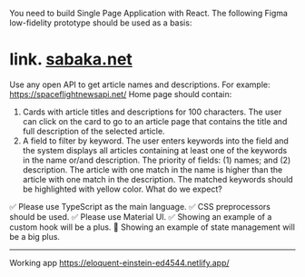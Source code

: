 
You need to build Single Page Application with React.
The following Figma low-fidelity prototype should be used as a basis: 

link.
[sabaka.net](https://www.figma.com/file/h1veXmuEt84sT7PEZgF42K/Frontend_test)
===========


Use any open API to get article names and descriptions. For example:
https://spaceflightnewsapi.net/
Home page should contain:
1. Cards with article titles and descriptions for 100 characters. The user can click on the card to go to an article page that contains the title and full description of the selected article.
2. A field to filter by keyword. The user enters keywords into the field and the system displays all articles containing at least one of the keywords in the name or/and description.
The priority of fields: (1) names; and (2) description. The article with one match in the name is higher than the article with one match in the description.
The matched keywords should be highlighted with yellow color.
What do we expect?

:white_check_mark: Please use TypeScript as the main language.
:white_check_mark: CSS preprocessors should be used.
:white_check_mark: Please use Material UI.
:white_check_mark: Showing an example of a custom hook will be a plus.
:black_square_button: Showing an example of state management will be a big plus.

____
Working app
https://eloquent-einstein-ed4544.netlify.app/